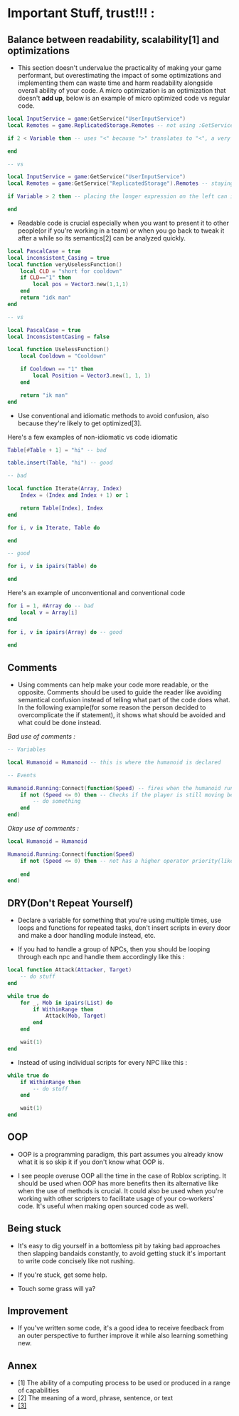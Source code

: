 # Important Stuff, trust!!! :

## Balance between readability, scalability[1] and optimizations
- This section doesn't undervalue the practicality of making your game performant, but overestimating the impact of some optimizations and implementing them can waste time and harm readability alongside overall ability of your code. A micro optimization is an optimization that doesn't **add up**, below is an example of micro optimized code vs regular code.

```lua
local InputService = game:GetService("UserInputService")
local Remotes = game.ReplicatedStorage.Remotes -- not using :GetService() because they're afraid of a function call

if 2 < Variable then -- uses "<" because ">" translates to "<", a very micro optimization

end

-- vs

local InputService = game:GetService("UserInputService")
local Remotes = game:GetService("ReplicatedStorage").Remotes -- staying consistent with the usage of :GetService() above

if Variable > 2 then -- placing the longer expression on the left can improve readability but you lose 1 nanosecond though :CCCCCC

end
```

- Readable code is crucial especially when you want to present it to other people(or if you're working in a team) or when you go back to tweak it after a while so its semantics[2] can be analyzed quickly.

```lua
local PascalCase = true
local inconsistent_Casing = true
local function veryUselessFunction()
    local CLD = "short for cooldown"
    if CLD=="1" then
        local pos = Vector3.new(1,1,1)
    end
    return "idk man"
end

-- vs

local PascalCase = true
local InconsistentCasing = false

local function UselessFunction()
    local Cooldown = "Cooldown"

    if Cooldown == "1" then
        local Position = Vector3.new(1, 1, 1)
    end

    return "ik man"
end
```

- Use conventional and idiomatic methods to avoid confusion, also because they're likely to get optimized[3].

Here's a few examples of non-idiomatic vs code idiomatic

```lua
Table[#Table + 1] = "hi" -- bad

table.insert(Table, "hi") -- good
```

```lua
-- bad

local function Iterate(Array, Index)
    Index = (Index and Index + 1) or 1

    return Table[Index], Index
end

for i, v in Iterate, Table do

end

-- good

for i, v in ipairs(Table) do

end
```

Here's an example of unconventional and conventional code

```lua
for i = 1, #Array do -- bad
    local v = Array[i]
end

for i, v in ipairs(Array) do -- good
    
end
```


## Comments
- Using comments can help make your code more readable, or the opposite. Comments should be used to guide the reader like avoiding semantical confusion instead of telling what part of the code does what. In the following example(for some reason the person decided to overcomplicate the if statement), it shows what should be avoided and what could be done instead.

*Bad use of comments :*

```lua
-- Variables

local Humanoid = Humanoid -- this is where the humanoid is declared

-- Events

Humanoid.Running:Connect(function(Speed) -- fires when the humanoid runs
    if not (Speed <= 0) then -- Checks if the player is still moving because the event fires when the player stops walking
        -- do something
    end
end)
```

*Okay use of comments :*

```lua
local Humanoid = Humanoid

Humanoid.Running:Connect(function(Speed)
    if not (Speed <= 0) then -- not has a higher operator priority(like PEDMAS) so removing the parentheses would cause the script error
        
    end
end)
```

## DRY(Don't Repeat Yourself)
- Declare a variable for something that you're using multiple times, use loops and functions for repeated tasks, don't insert scripts in every door and make a door handling module instead, etc.

 * If you had to handle a group of NPCs, then you should be looping through each npc and handle them accordingly like this :

```lua
local function Attack(Attacker, Target)
    -- do stuff
end

while true do
    for _, Mob in ipairs(List) do
        if WithinRange then
            Attack(Mob, Target)
        end
    end

    wait(1)
end
```

 * Instead of using individual scripts for every NPC like this :

```lua
while true do
    if WithinRange then
        -- do stuff
    end

    wait(1)
end
```

## OOP
- OOP is a programming paradigm, this part assumes you already know what it is so skip it if you don't know what OOP is.

- I see people overuse OOP all the time in the case of Roblox scripting. It should be used when OOP has more benefits then its alternative like when the use of methods is crucial. It could also be used when you're working with other scripters to facilitate usage of your co-workers' code. It's useful when making open sourced code as well.

## Being stuck
- It's easy to dig yourself in a bottomless pit by taking bad approaches then slapping bandaids constantly, to avoid getting stuck it's important to write code concisely like not rushing.

- If you're stuck, get some help.

- Touch some grass will ya?

## Improvement
- If you've written some code, it's a good idea to receive feedback from an outer perspective to further improve it while also learning something new.

## Annex
* [1] The ability of a computing process to be used or produced in a range of capabilities
* [2] The meaning of a word, phrase, sentence, or text
* [[3]](https://luau-lang.org/performance)
